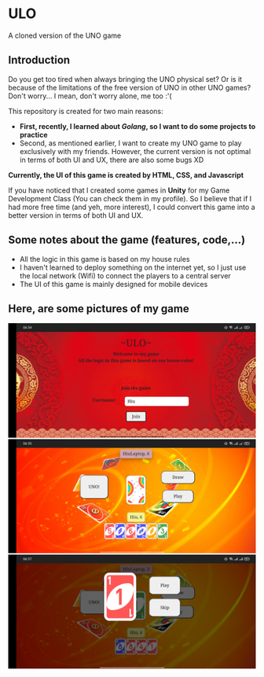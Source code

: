 # ULO
A cloned version of the UNO game

## Introduction
Do you get too tired when always bringing the UNO physical set? Or is it because of the limitations of the free version of UNO in other UNO games? Don't worry... I mean, don't worry alone, me too :'( 

This repository is created for two main reasons: 
- <b>First, recently, I learned about <i>Golang</i>, so I want to do some projects to practice </b>
- Second, as mentioned earlier, I want to create my UNO game to play exclusively with my friends. However, the current version is not optimal in terms of both UI and UX, there are also some bugs XD

<b>Currently, the UI of this game is created by HTML, CSS, and Javascript</b>

If you have noticed that I created some games in <b>Unity</b> for my Game Development Class (You can check them in my profile). So I believe that if I had more free time (and yeh, more interest), I could convert this game into a better version in terms of both UI and UX. 

## Some notes about the game (features, code,...)
- All the logic in this game is based on my house rules
- I haven't learned to deploy something on the internet yet, so I just use the local network (Wifi) to connect the players to a central server
- The UI of this game is mainly designed for mobile devices

## Here, are some pictures of my game

![alt text](Lobby.jpg)
![alt text](InGame1.jpg)
![alt text](InGame2.jpg)
